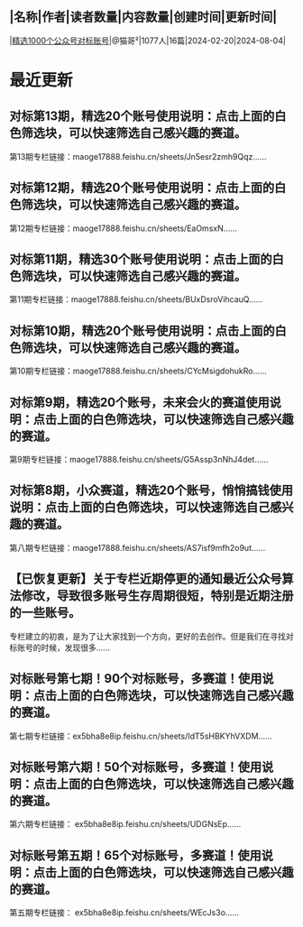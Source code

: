 |名称|作者|读者数量|内容数量|创建时间|更新时间|
---
|[精选1000个公众号对标账号](https://xiaobot.net/p/202417888?refer=0b133df9-27dc-423b-8101-639049001c13)|@猫哥²|1077人|16篇|2024-02-20|2024-08-04|

# 最近更新
## 对标第13期，精选20个账号使用说明：点击上面的白色筛选块，可以快速筛选自己感兴趣的赛道。
第13期专栏链接：maoge17888.feishu.cn/sheets/Jn5esr2zmh9Qqz......
## 对标第12期，精选20个账号使用说明：点击上面的白色筛选块，可以快速筛选自己感兴趣的赛道。

第12期专栏链接：maoge17888.feishu.cn/sheets/EaOmsxN......
## 对标第11期，精选30个账号使用说明：点击上面的白色筛选块，可以快速筛选自己感兴趣的赛道。
第11期专栏链接：maoge17888.feishu.cn/sheets/BUxDsroVihcauQ......
## 对标第10期，精选20个账号使用说明：点击上面的白色筛选块，可以快速筛选自己感兴趣的赛道。
第10期专栏链接：maoge17888.feishu.cn/sheets/CYcMsigdohukRo......
## 对标第9期，精选20个账号，未来会火的赛道使用说明：点击上面的白色筛选块，可以快速筛选自己感兴趣的赛道。
第9期专栏链接：maoge17888.feishu.cn/sheets/G5Assp3nNhJ4det......
## 对标第8期，小众赛道，精选20个账号，悄悄搞钱使用说明：点击上面的白色筛选块，可以快速筛选自己感兴趣的赛道。
第八期专栏链接：maoge17888.feishu.cn/sheets/AS7isf9mfh2o9ut......
## 【已恢复更新】关于专栏近期停更的通知最近公众号算法修改，导致很多账号生存周期很短，特别是近期注册的一些账号。

专栏建立的初衷，是为了让大家找到一个方向，更好的去创作。但是我们在寻找对标账号的时候，发现很多......
## 对标账号第七期！90个对标账号，多赛道！使用说明：点击上面的白色筛选块，可以快速筛选自己感兴趣的赛道。
第七期专栏链接：ex5bha8e8ip.feishu.cn/sheets/IdT5sHBKYhVXDM......
## 对标账号第六期！50个对标账号，多赛道！使用说明：点击上面的白色筛选块，可以快速筛选自己感兴趣的赛道。
第六期专栏链接：
ex5bha8e8ip.feishu.cn/sheets/UDGNsEp......
## 对标账号第五期！65个对标账号，多赛道！使用说明：点击上面的白色筛选块，可以快速筛选自己感兴趣的赛道。
第五期专栏链接：
ex5bha8e8ip.feishu.cn/sheets/WEcJs3o......

